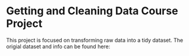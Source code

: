 # Getting and Cleaning Data Course Project

This project is focused on transforming raw data into a tidy dataset. The origial dataset and info can be found here:

